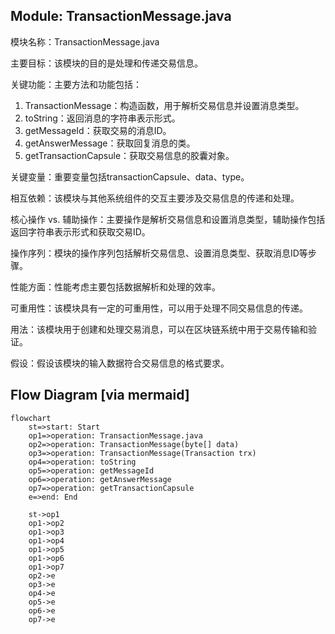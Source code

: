 ## Module: TransactionMessage.java
模块名称：TransactionMessage.java

主要目标：该模块的目的是处理和传递交易信息。

关键功能：主要方法和功能包括：
1. TransactionMessage：构造函数，用于解析交易信息并设置消息类型。
2. toString：返回消息的字符串表示形式。
3. getMessageId：获取交易的消息ID。
4. getAnswerMessage：获取回复消息的类。
5. getTransactionCapsule：获取交易信息的胶囊对象。

关键变量：重要变量包括transactionCapsule、data、type。

相互依赖：该模块与其他系统组件的交互主要涉及交易信息的传递和处理。

核心操作 vs. 辅助操作：主要操作是解析交易信息和设置消息类型，辅助操作包括返回字符串表示形式和获取交易ID。

操作序列：模块的操作序列包括解析交易信息、设置消息类型、获取消息ID等步骤。

性能方面：性能考虑主要包括数据解析和处理的效率。

可重用性：该模块具有一定的可重用性，可以用于处理不同交易信息的传递。

用法：该模块用于创建和处理交易消息，可以在区块链系统中用于交易传输和验证。

假设：假设该模块的输入数据符合交易信息的格式要求。
## Flow Diagram [via mermaid]
```mermaid
flowchart
    st=>start: Start
    op1=>operation: TransactionMessage.java
    op2=>operation: TransactionMessage(byte[] data)
    op3=>operation: TransactionMessage(Transaction trx)
    op4=>operation: toString
    op5=>operation: getMessageId
    op6=>operation: getAnswerMessage
    op7=>operation: getTransactionCapsule
    e=>end: End
    
    st->op1
    op1->op2
    op1->op3
    op1->op4
    op1->op5
    op1->op6
    op1->op7
    op2->e
    op3->e
    op4->e
    op5->e
    op6->e
    op7->e
```
